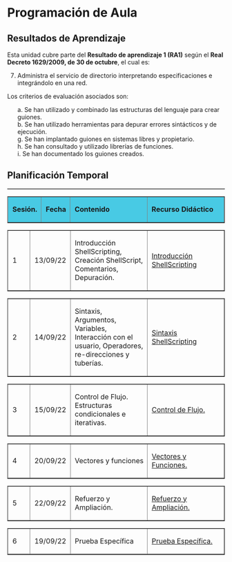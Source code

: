 # Programación de Aula

## Resultados de Aprendizaje

Esta unidad cubre parte del **Resultado de aprendizaje 1 (RA1)** según el **Real Decreto 1629/2009, de 30 de octubre**, el cual es:

7. Administra el servicio de directorio interpretando especificaciones e integrándolo en una red.

Los criterios de evaluación asociados son:

<style>
ol.criterio {
  list-style-type: none;
}
</style>

<div>
  <ol class="criterio">
    <li>a. Se han utilizado y combinado las estructuras del lenguaje para crear guiones.</li>
    <li>b. Se han utilizado herramientas para depurar errores sintácticos y de ejecución.</li>
    <li>g. Se han implantado guiones en sistemas libres y propietario.</li>
    <li>h. Se han consultado y utilizado librerías de funciones.</li>
    <li>i. Se han documentado los guiones creados.</li>
  </ol>
</div>

<style>
    .heatMap td { 
      text-align: left;
      padding-left: 10px;
    }
    table caption {
      padding: 10px;
      background: #0077b6;
      border-style: solid;
      border-width: 2px;
      border-color: #060606;
      font-weight: bold;
    }
</style>

## Planificación Temporal

<table border="1" width="100%" class="heatMap">
  <tbody>
    <tr>
      <table border="1" width="100%" class="heatMap">
        <tr>
          <td width="10%" style="background: #48cae4"><p><b>Sesión.</b></p></td>
          <td width="10%" style="background: #48cae4"><p><b>Fecha</b></p></td>
          <td width="35%" style="background: #48cae4"><p><b>Contenido</b></p></td>
          <td width="35%" style="background: #48cae4"><p><b>Recurso Didáctico</b></p></td>
        </tr>
      </table>
    </tr>
    <tr>
      <table border="1" width="100%" class="heatMap">
        <tr>
          <td width="10%">
            <p>
            1
            </p>
          </td>
          <td width="10%">
            <p>
            13/09/22
            </p>
          </td>
          <td width="35%">
            <p>
            Introducción ShellScripting, Creación ShellScript, Comentarios, Depuración.
            </p>
          </td>
          <td width="35%">
            <p>
            <a href="./011_ShellScript_Intro.html">Introducción ShellScripting</a>
            </p>
          </td>
        </tr>
      </table>
    </tr>
    <tr>
      <table border="1" width="100%" class="heatMap">
        <tr>
          <td width="10%">
            <p>
            2
            </p>
          </td>
          <td width="10%">
            <p>
            14/09/22
            </p>
          </td>
          <td width="35%">
            <p>
            Sintaxis, Argumentos, Variables, Interacción con el usuario, Operadores, re-direcciones y tuberías.
            </p>
          </td>
          <td width="35%">
            <p>
            <a href="./012_ShelScript_Sintaxis.html">Sintaxis ShellScripting</a>
            </p>
          </td>
        </tr>
      </table>
    </tr>
    <tr>
      <table border="1" width="100%" class="heatMap">
        <tr>
          <td width="10%">
            <p>
            3
            </p>
          </td>
          <td width="10%">
            <p>
            15/09/22
            </p>
          </td>
          <td width="35%">
            <p>
            Control de Flujo. Estructuras condicionales e iterativas.
            </p>
          </td>
          <td width="35%">
            <p>
            <a href="./013_ShellScript_ControlFlujo.html">Control de Flujo.</a>
            </p>
          </td>
        </tr>
      </table>
    </tr>
    <tr>
      <table border="1" width="100%" class="heatMap">
        <tr>
          <td width="10%">
            <p>
            4
            </p>
          </td>
          <td width="10%">
            <p>
            20/09/22
            </p>
          </td>
          <td width="35%">
            <p>
            Vectores y funciones
            </p>
          </td>
          <td width="35%">
            <p>
            <a href="./014_ShellScript_VectoresFunciones.html">Vectores y Funciones.</a>
            </p>
          </td>
        </tr>
      </table>
    </tr>
    <tr>
      <table border="1" width="100%" class="heatMap">
        <tr>
          <td width="10%">
            <p>
            5
            </p>
          </td>
          <td width="10%">
            <p>
            22/09/22
            </p>
          </td>
          <td width="35%">
            <p>
            Refuerzo y Ampliación.
            </p>
          </td>
          <td width="35%">
            <p>
            <a href="./015_ShellScript_RefuerzoAmpliacion.html">Refuerzo y Ampliación.</a>
            </p>
          </td>
        </tr>
      </table>
    </tr>
<tr>
      <table border="1" width="100%" class="heatMap">
        <tr>
          <td width="10%">
            <p>
            6
            </p>
          </td>
          <td width="10%">
            <p>
            19/09/22
            </p>
          </td>
          <td width="35%">
            <p>
            Prueba Específica
            </p>
          </td>
          <td width="35%">
            <p>
            <a href="./016_ShellScript_PruebaEspecifica.html">Prueba Específica.</a>
            </p>
          </td>
        </tr>
      </table>
    </tr>
  </tbody>
</table>